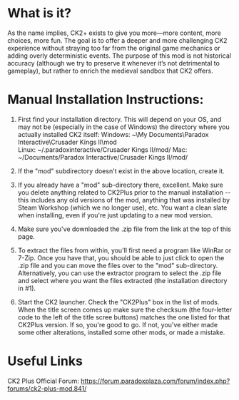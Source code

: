 What is it?
===============================================================================
As the name implies, CK2+ exists to give you more—more content, more choices, more fun.
The goal is to offer a deeper and more challenging CK2 experience without straying too far from the original game mechanics or adding overly deterministic events.
The purpose of this mod is not historical accuracy (although we try to preserve it whenever it’s not detrimental to gameplay), but rather to enrich the medieval sandbox that CK2 offers.

Manual Installation Instructions:
===============================================================================
1) First find your installation directory. This will depend on your OS, and may not be (especially in the case of Windows) the directory where you actually installed CK2 itself:
Windows: ~\My Documents\Paradox Interactive\Crusader Kings II\mod\
Linux: ~/.paradoxinteractive/Crusader Kings II/mod/
Mac: ~/Documents/Paradox Interactive/Crusader Kings II/mod/
2) If the "mod" subdirectory doesn't exist in the above location, create it.

3) If you already have a "mod" sub-directory there, excellent. Make sure you delete anything related to CK2Plus prior to the manual installation -- this includes any old versions of the mod, anything that was installed by Steam Workshop (which we no longer use), etc. You want a clean slate when installing, even if you're just updating to a new mod version.

4) Make sure you've downloaded the .zip file from the link at the top of this page.

5) To extract the files from within, you'll first need a program like WinRar or 7-Zip. Once you have that, you should be able to just click to open the .zip file and you can move the files over to the "mod" sub-directory. Alternatively, you can use the extractor program to select the .zip file and select where you want the files extracted (the installation directory in #1).

6) Start the CK2 launcher. Check the "CK2Plus" box in the list of mods. When the title screen comes up make sure the checksum (the four-letter code to the left of the title scree buttons) matches the one listed for that CK2Plus version. If so, you're good to go. If not, you've either made some other alterations, installed some other mods, or made a mistake.

Useful Links
===============================================================================
CK2 Plus Official Forum: https://forum.paradoxplaza.com/forum/index.php?forums/ck2-plus-mod.841/
